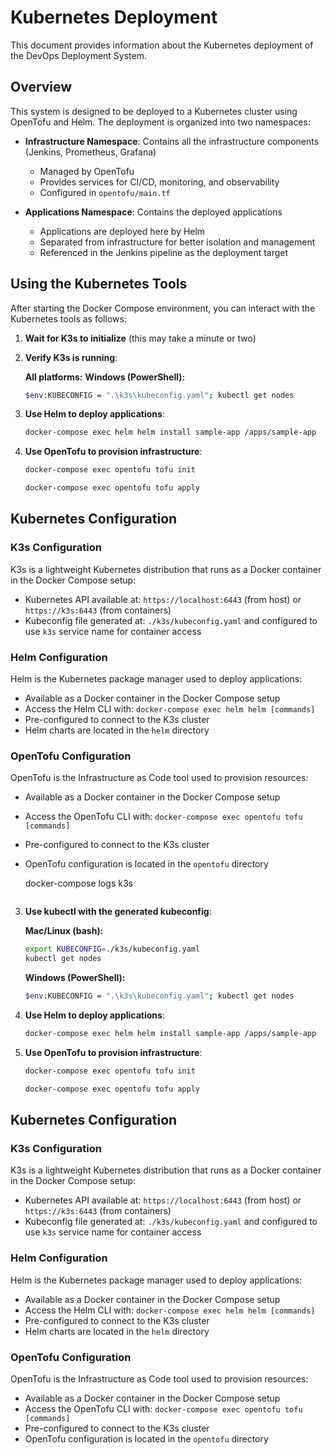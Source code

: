 # Kubernetes Deployment

This document provides information about the Kubernetes deployment of the DevOps Deployment System.

## Overview

This system is designed to be deployed to a Kubernetes cluster using OpenTofu and Helm. The deployment is organized into two namespaces:

- **Infrastructure Namespace**: Contains all the infrastructure components (Jenkins, Prometheus, Grafana)
  - Managed by OpenTofu
  - Provides services for CI/CD, monitoring, and observability
  - Configured in `opentofu/main.tf`

- **Applications Namespace**: Contains the deployed applications
  - Applications are deployed here by Helm
  - Separated from infrastructure for better isolation and management
  - Referenced in the Jenkins pipeline as the deployment target

## Using the Kubernetes Tools

After starting the Docker Compose environment, you can interact with the Kubernetes tools as follows:

1. **Wait for K3s to initialize** (this may take a minute or two)
2. **Verify K3s is running**:

   **All platforms:**
   **Windows (PowerShell):**
   ```sh
   $env:KUBECONFIG = ".\k3s\kubeconfig.yaml"; kubectl get nodes
   ```

4. **Use Helm to deploy applications**:

   ```sh
   docker-compose exec helm helm install sample-app /apps/sample-app
   ```

5. **Use OpenTofu to provision infrastructure**:

   ```sh
   docker-compose exec opentofu tofu init
   ```
   ```sh
   docker-compose exec opentofu tofu apply
   ```

## Kubernetes Configuration

### K3s Configuration

K3s is a lightweight Kubernetes distribution that runs as a Docker container in the Docker Compose setup:

- Kubernetes API available at: `https://localhost:6443` (from host) or `https://k3s:6443` (from containers)
- Kubeconfig file generated at: `./k3s/kubeconfig.yaml` and configured to use `k3s` service name for container access

### Helm Configuration

Helm is the Kubernetes package manager used to deploy applications:

- Available as a Docker container in the Docker Compose setup
- Access the Helm CLI with: `docker-compose exec helm helm [commands]`
- Pre-configured to connect to the K3s cluster
- Helm charts are located in the `helm` directory

### OpenTofu Configuration

OpenTofu is the Infrastructure as Code tool used to provision resources:

- Available as a Docker container in the Docker Compose setup
- Access the OpenTofu CLI with: `docker-compose exec opentofu tofu [commands]`
- Pre-configured to connect to the K3s cluster
- OpenTofu configuration is located in the `opentofu` directory



   docker-compose logs k3s
   ```

3. **Use kubectl with the generated kubeconfig**:

   **Mac/Linux (bash):**
   ```bash
   export KUBECONFIG=./k3s/kubeconfig.yaml
   kubectl get nodes
   ```

   **Windows (PowerShell):**
   ```sh
   $env:KUBECONFIG = ".\k3s\kubeconfig.yaml"; kubectl get nodes
   ```

4. **Use Helm to deploy applications**:

   ```sh
   docker-compose exec helm helm install sample-app /apps/sample-app
   ```

5. **Use OpenTofu to provision infrastructure**:

   ```sh
   docker-compose exec opentofu tofu init
   ```
   ```sh
   docker-compose exec opentofu tofu apply
   ```

## Kubernetes Configuration

### K3s Configuration

K3s is a lightweight Kubernetes distribution that runs as a Docker container in the Docker Compose setup:

- Kubernetes API available at: `https://localhost:6443` (from host) or `https://k3s:6443` (from containers)
- Kubeconfig file generated at: `./k3s/kubeconfig.yaml` and configured to use `k3s` service name for container access

### Helm Configuration

Helm is the Kubernetes package manager used to deploy applications:

- Available as a Docker container in the Docker Compose setup
- Access the Helm CLI with: `docker-compose exec helm helm [commands]`
- Pre-configured to connect to the K3s cluster
- Helm charts are located in the `helm` directory

### OpenTofu Configuration

OpenTofu is the Infrastructure as Code tool used to provision resources:

- Available as a Docker container in the Docker Compose setup
- Access the OpenTofu CLI with: `docker-compose exec opentofu tofu [commands]`
- Pre-configured to connect to the K3s cluster
- OpenTofu configuration is located in the `opentofu` directory


